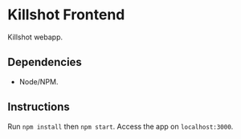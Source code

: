 # Killshot Frontend

Killshot webapp.

## Dependencies

- Node/NPM.

## Instructions

Run `npm install` then `npm start`. Access the app on `localhost:3000`.
